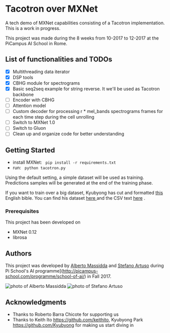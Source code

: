 # Tacotron over MXNet

A tech demo of MXNet capabilities consisting of a Tacotron implementation. This is a work in progress. 

This project was made during the 8 weeks from 10-2017 to 12-2017 at the PiCampus AI School in Rome.
## List of functionalities and TODOs
- [x] Multithreading data iterator
- [x] DSP tools 
- [x] CBHG module for spectrograms
- [x] Basic seq2seq example for string reverse. It we'll be used as Tacotron backbone
- [ ] Encoder with CBHG 
- [ ] Attention model
- [ ] Custom decoder for processing r * mel_bands spectrograms frames for each time step during the cell unrolling  
- [ ] Switch to MXNet 1.0
- [ ] Switch to Gluon
- [ ] Clean up and organize code for better understanding

## Getting Started
* install MXNet: 
<code> pip install -r requirements.txt </code>
* run:
<code> python tacotron.py </code>

Using the default setting, a simple dataset will be used as training. Predictions samples will be generated at the end of the training phase.

If you want to train over a big dataset, Kyubyong has cut and formatted <a href="http://www.audiotreasure.com/webindex.htm"> this </a> English bible. You can find his dataset  <a href="https://www.dropbox.com/s/nde56czgda8q77e/WEB.zip?dl=0"> here </a> and the CSV text <a href="https://www.dropbox.com/s/lcfhs1kk9shvypj/text.csv?dl=0">here</a> . 
### Prerequisites
This project has been developed on 

- MXNet 0.12
- librosa

## Authors

This project was developed by [Alberto Massidda](https://github.com/aijanai) and [Stefano Artuso](https://github.com/nefastosaturo) during Pi School's AI programme](http://picampus-school.com/programme/school-of-ai/) in Fall 2017.
 
![photo of Alberto Massidda](http://picampus-school.com/wp-content/uploads/2017/11/IMG_2125-2-150x150.jpg) ![photo of Stefano Artuso](http://picampus-school.com/wp-content/uploads/2017/11/IMG_2043-2-150x150.jpg)

## Acknowledgments
* Thanks to Roberto Barra Chicote for supporting us
* Thanks to Keith Ito https://github.com/keithito, Kyubyong Park https://github.com/Kyubyong for making us start diving in


